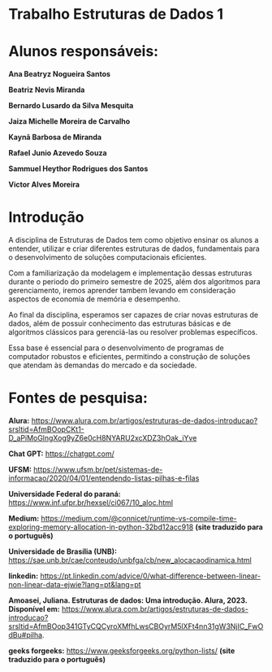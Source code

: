 # Trabalho Estruturas de Dados 1

# Alunos responsáveis:

**Ana Beatryz Nogueira Santos**

**Beatriz Nevis Miranda**

**Bernardo Lusardo da Silva Mesquita**

**Jaiza Michelle Moreira de Carvalho**

**Kaynã Barbosa de Miranda**

**Rafael Junio Azevedo Souza**

**Sammuel Heythor Rodrigues dos Santos**

**Victor Alves Moreira**


# Introdução

A disciplina de Estruturas de Dados tem como objetivo ensinar os alunos a entender, utilizar e criar diferentes estruturas de dados, fundamentais para o desenvolvimento de soluções computacionais eficientes. 

Com a familiarização da modelagem e implementação dessas estruturas durante o periodo do primeiro semestre de 2025, além dos algoritmos para gerenciamento, iremos aprender tambem levando em consideração aspectos de economia de memória e desempenho. 

Ao final da disciplina, esperamos ser capazes de criar novas estruturas de dados, além de possuir conhecimento das estruturas básicas e de algoritmos clássicos para gerenciá-las ou resolver problemas específicos. 

 Essa base é essencial para o desenvolvimento de programas de computador robustos e eficientes, permitindo a construção de soluções que atendam às demandas do mercado e da sociedade.

# Fontes de pesquisa:

**Alura:** https://www.alura.com.br/artigos/estruturas-de-dados-introducao?srsltid=AfmBOopCKt1-D_aPiMoGlngXog9yZ6e0cH8NYARU2xcXDZ3hOak_iYve

**Chat GPT:** https://chatgpt.com/

**UFSM:** https://www.ufsm.br/pet/sistemas-de-informacao/2020/04/01/entendendo-listas-pilhas-e-filas

**Universidade Federal do paraná:** https://www.inf.ufpr.br/hexsel/ci067/10_aloc.html

**Medium:** https://medium.com/@connicet/runtime-vs-compile-time-exploring-memory-allocation-in-python-32bd12acc918 **(site traduzido para o português)**

**Universidade de Brasília (UNB):** https://sae.unb.br/cae/conteudo/unbfga/cb/new_alocacaodinamica.html

**linkedin:** https://pt.linkedin.com/advice/0/what-difference-between-linear-non-linear-data-ejwie?lang=pt&lang=pt

**Amoasei, Juliana. Estruturas de dados: Uma introdução. Alura, 2023. Disponível em:** https://www.alura.com.br/artigos/estruturas-de-dados-introducao?srsltid=AfmBOop341GTyCQCyroXMfhLwsCBOyrM5lXFt4nn31gW3NjIC_FwOdBu#pilha.

**geeks forgeeks:** https://www.geeksforgeeks.org/python-lists/ **(site traduzido para o português)**

